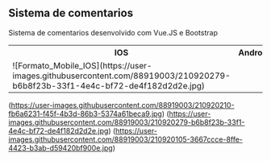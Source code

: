 <h2>Sistema de comentarios</h2>

Sistema de comentarios desenvolvido com Vue.JS e Bootstrap

<table>
  <tr>
    <th>IOS</th>
    <th>Android</th>
    <th>Desktop</th>
  <tr>
  <tr>
    <td>![Formato_Mobile_IOS](https://user-images.githubusercontent.com/88919003/210920279-b6b8f23b-33f1-4e4c-bf72-de4f182d2d2e.jpg)</td>
  <tr>
</table>

(https://user-images.githubusercontent.com/88919003/210920210-fb6a6231-f45f-4b3d-86b3-5374a61beca9.jpg)
(https://user-images.githubusercontent.com/88919003/210920279-b6b8f23b-33f1-4e4c-bf72-de4f182d2d2e.jpg)
(https://user-images.githubusercontent.com/88919003/210920105-3667ccce-8ffe-4423-b3ab-d59420bf900e.jpg)


